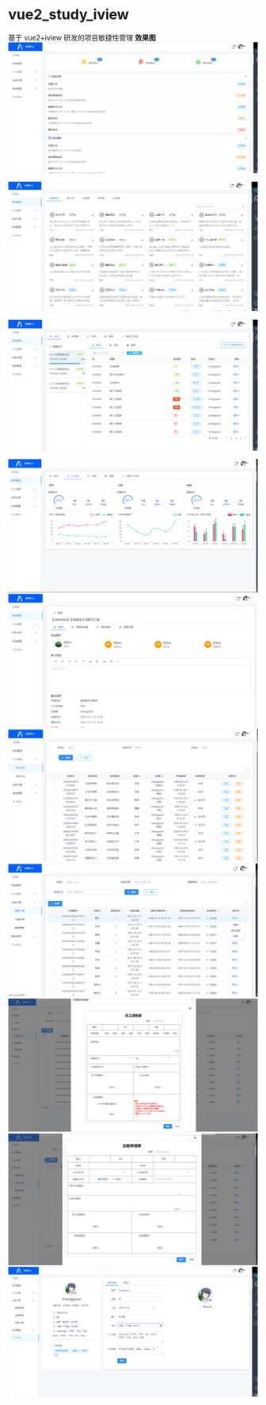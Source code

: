 # vue2_study_iview

基于 vue2+iview 研发的项目敏捷性管理
**效果图** 
![工作台](https://github.com/zhangguian/vue2_study_iview/blob/master/images/01.png)

![项目管理](https://github.com/zhangguian/vue2_study_iview/blob/master/images/02.png)

![项目任务详情](https://github.com/zhangguian/vue2_study_iview/blob/master/images/03.png)

![项目仪表盘](https://github.com/zhangguian/vue2_study_iview/blob/master/images/04.png)
![项目需求详情](https://github.com/zhangguian/vue2_study_iview/blob/master/images/05.png)
![我的待办](https://github.com/zhangguian/vue2_study_iview/blob/master/images/06.png)
![请假申请](https://github.com/zhangguian/vue2_study_iview/blob/master/images/07.png)
![员工请假申请表](https://github.com/zhangguian/vue2_study_iview/blob/master/images/08.png)
![员工出差申请表](https://github.com/zhangguian/vue2_study_iview/blob/master/images/09.png)
![个人中心](https://github.com/zhangguian/vue2_study_iview/blob/master/images/10.png)
